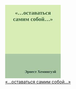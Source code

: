 ![](«…оставаться%20самим%20собой…».jpg)  
[«…оставаться самим собой…»](«…оставаться%20самим%20собой…».md)
